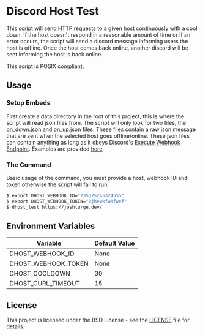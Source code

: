 
# Discord Host Test

This script will send HTTP requests to a given host continuously with a cool down.
If the host doesn't respond in a reasonable amount of time or if an error occurs, 
the script will send a discord message informing users the host is offline.
Once the host comes back online, another discord will be sent informing the host is back online.

This script is POSIX compliant.

## Usage

### Setup Embeds

First create a data directory in the root of this project, this is where the script will read
json files from. The script will only look for two files, the 
[on_down.json](example/on_down.json) and [on_up.json](example/on_up.json)
files. These files contain a raw json message that are sent when the selected host goes offline/online.
These json files can contain anything as long as it obeys Discord's
[Execute Webhook Endpoint](https://discord.com/developers/docs/resources/webhook#execute-webhook).
Examples are provided [here](example/).

### The Command

Basic usage of the command, you must provide a host, webhook ID and token otherwise
the script will fail to run.

```bash
$ export DHOST_WEBHOOK_ID="235325245324555"
$ export DHOST_WEBHOOK_TOKEN="kjhewkfwkfwef"
$ dhost_test https://joshturge.dev/
```

## Environment Variables

| Variable 						| Default Value |
|---------------------|---------------|
| DHOST_WEBHOOK_ID 		| None 					|
| DHOST_WEBHOOK_TOKEN | None 					|
| DHOST_COOLDOWN 			| 30 						|
| DHOST_CURL_TIMEOUT 	| 15 						|

## License

This project is licensed under the BSD License - see the [LICENSE](LICENSE)
file for details.
